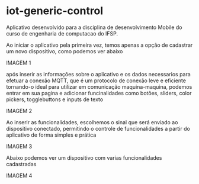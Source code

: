 # iot-generic-control
Aplicativo desenvolvido para a disciplina de desenvolvimento Mobile do curso de engenharia de computacao do IFSP.

Ao iniciar o aplicativo pela primeira vez, temos apenas a opção de cadastrar um novo dispositivo, como podemos ver abaixo

IMAGEM 1

após inserir as informações sobre o aplicativo e os dados necessarios para efetuar a conexão MQTT, que é um protocolo de conexão leve e eficiente tornando-o ideal para utilizar em comunicação maquina-maquina, podemos entrar em sua pagina e adicionar funcinalidades como botões, sliders, color pickers, togglebuttons e inputs de texto

IMAGEM 2

Ao inserir as funcionalidades, escolhemos o sinal que será enviado ao dispositivo conectado, permitindo o controle de funcionalidades a partir do aplicativo de forma simples e prática

IMAGEM 3

Abaixo podemos ver um dispositivo com varias funcionalidades cadastradas

IMAGEM 4

